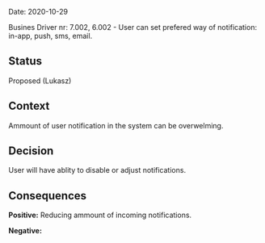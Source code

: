Date: 2020-10-29 

Busines Driver nr: 7.002, 6.002 - User can set prefered way of notification: in-app, push, sms, email.

## Status

Proposed (Lukasz)

## Context

Ammount of user notification in the system can be overwelming.

## Decision

User will have ablity to disable or adjust notifications.

## Consequences

**Positive:** Reducing ammount of incoming notifications.

**Negative:**
